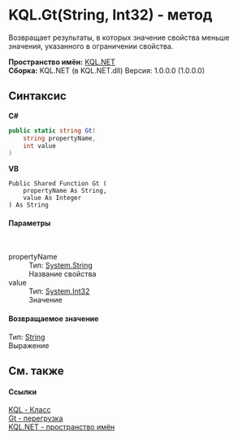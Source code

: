 # KQL.Gt(String, Int32) - метод
 

Возвращает результаты, в которых значение свойства меньше значения, указанного в ограничении свойства.

**Пространство имён:**&nbsp;<a href="3C471DD0">KQL.NET</a><br />**Сборка:**&nbsp;KQL.NET (в KQL.NET.dll) Версия: 1.0.0.0 (1.0.0.0)

## Синтаксис

**C#**<br />
``` C#
public static string Gt(
	string propertyName,
	int value
)
```

**VB**<br />
``` VB
Public Shared Function Gt ( 
	propertyName As String,
	value As Integer
) As String
```


#### Параметры
&nbsp;<dl><dt>propertyName</dt><dd>Тип:&nbsp;<a href="http://msdn2.microsoft.com/ru-ru/library/s1wwdcbf" target="_blank">System.String</a><br />Название свойства</dd><dt>value</dt><dd>Тип:&nbsp;<a href="http://msdn2.microsoft.com/ru-ru/library/td2s409d" target="_blank">System.Int32</a><br />Значение</dd></dl>

#### Возвращаемое значение
Тип:&nbsp;<a href="http://msdn2.microsoft.com/ru-ru/library/s1wwdcbf" target="_blank">String</a><br />Выражение

## См. также


#### Ссылки
<a href="A04103EA">KQL - Класс</a><br /><a href="2CBEDF2F">Gt - перегрузка</a><br /><a href="3C471DD0">KQL.NET - пространство имён</a><br />